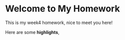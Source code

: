 # Welcome to My Homework
This is my week4 homework, nice to meet you here!

Here are some **highlights**,
